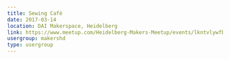 ```yaml
---
title: Sewing Café
date: 2017-03-14
location: DAI Makerspace, Heidelberg
link: https://www.meetup.com/Heidelberg-Makers-Meetup/events/lkntvlywfbsb/
usergroup: makershd
type: usergroup
---
```

